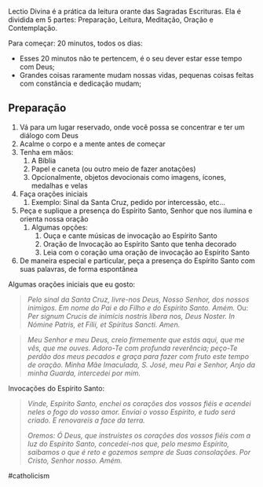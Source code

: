 Lectio Divina é a prática da leitura orante das Sagradas Escrituras. Ela é dividida em 5 partes: Preparação, Leitura, Meditação, Oração e Contemplação.

Para começar: 20 minutos, todos os dias:
- Esses 20 minutos não te pertencem, é o seu dever estar esse tempo com Deus;
- Grandes coisas raramente mudam nossas vidas, pequenas coisas feitas com constância e dedicação mudam;

## Preparação
1. Vá para um lugar reservado, onde você possa se concentrar e ter um diálogo com Deus
2. Acalme o corpo e a mente antes de começar
3. Tenha em mãos:
	1. A Bíblia
	2. Papel e caneta (ou outro meio de fazer anotações)
	3. Opcionalmente, objetos devocionais como imagens, ícones, medalhas e velas
4. Faça orações iniciais
	1. Exemplo: Sinal da Santa Cruz, pedido por intercessão, etc...
5. Peça e suplique a presença do Espírito Santo, Senhor que nos ilumina e orienta nossa oração
	1. Algumas opções:
		1. Ouça e cante músicas de invocação ao Espírito Santo
		2. Oração de Invocação ao Espírito Santo que tenha decorado
		3. Leia com o coração uma oração de invocação ao Espírito Santo
6. De maneira especial e particular, peça a presença do Espírito Santo com suas palavras, de forma espontânea

Algumas orações iniciais que eu gosto:

> *Pelo sinal da Santa Cruz, livre-nos Deus, Nosso Senhor, dos nossos inimigos. Em nome do Pai e do Filho e do Espírito Santo. Amém.*
> Ou:
> *Per signum Crucis de inimícis nostris líbera nos, Deus Noster. In Nómine Patris, et Fílii, et Spíritus Sancti. Amen.*

> *Meu Senhor e meu Deus, creio firmemente que estás aqui, que me vês, que me ouves. Adoro-Te com profunda reverência; peço-Te perdão dos meus pecados e graça para fazer com fruto este tempo de oração. Minha Mãe Imaculada, S. José, meu Pai e Senhor, Anjo da minha Guarda, intercedei por mim.*

Invocações do Espírito Santo:

> *Vinde, Espírito Santo, enchei os corações dos vossos fiéis e acendei neles o fogo do vosso amor. Enviai o vosso Espírito, e tudo será criado. E renovareis a face da terra.*  
> 
> *Oremos: Ó Deus, que instruístes os corações dos vossos fiéis com a luz do Espírito Santo, concedei-nos que, pelo mesmo Espírito, saibamos o que é reto e gozemos sempre de Suas consolações. Por Cristo, Senhor nosso. Amém.*









#catholicism
